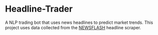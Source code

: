 # Headline-Trader
A NLP trading bot that uses news headlines to predict market trends.
This project uses data collected from the [NEWSFLASH](https://github.com/BPod123/NEWSFLASH) headline scraper.